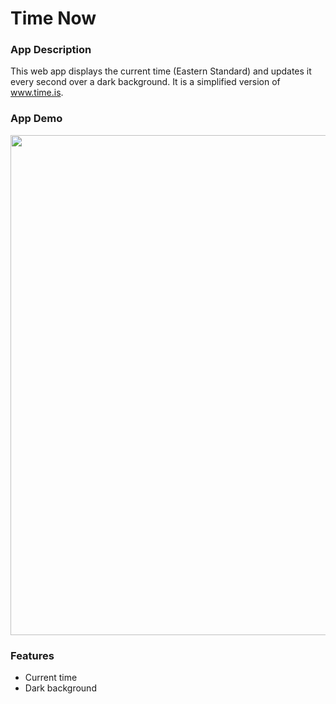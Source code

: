 # Time Now

### App Description

This web app displays the current time (Eastern Standard) and updates it every second over a dark background. It is a simplified version of www.time.is.
### App Demo

<img src="assets/demo.gif" width=800><br>

### Features

- Current time
- Dark background
